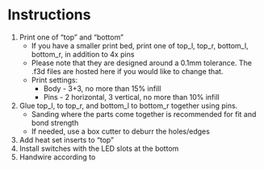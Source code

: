 # Instructions
1. Print one of “top” and “bottom”
    - If you have a smaller print bed, print one of top_l, top_r, bottom_l, bottom_r, in addition to 4x pins
    - Please note that they are designed around a 0.1mm tolerance. The .f3d files are hosted here if you would like to change that.
    - Print settings: 
        - Body - 3+3, no more than 15% infill
        - Pins - 2 horizontal, 3 vertical, no more than 10% infill
2. Glue top_l, to top_r, and bottom_l to bottom_r together using pins. 
    - Sanding where the parts come together is recommended for fit and bond strength
    - If needed, use a box cutter to deburr the holes/edges
3. Add heat set inserts to “top”
4. Install switches with the LED slots at the bottom
5. Handwire according to
